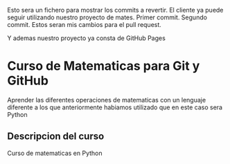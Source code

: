 Esto sera un fichero para mostrar los commits a revertir.
El cliente ya puede seguir utilizando nuestro proyecto de mates. Primer commit. Segundo commit. Estos seran mis cambios para el pull request. 

Y ademas nuestro proyecto ya consta de GitHub Pages

# Curso de Matematicas para Git y GitHub
Aprender las diferentes operaciones de matematicas con un lenguaje diferente a los que anteriormente habiamos utilizado que en este caso sera Python
## Descripcion del curso 
Curso de matematicas en Python
